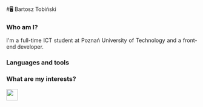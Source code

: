 #🖥️ Bartosz Tobiński

### Who am I?
<p align="justify">I'm a full-time ICT student at Poznań University of Technology and a front-end developer.</p>

### Languages and tools

### What are my interests?

<img width="30px" src="https://user-images.githubusercontent.com/76923032/221989387-b0f4c8c8-8efa-4f78-9f51-076037d1d461.png"/>
